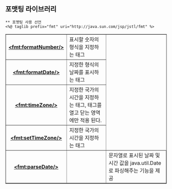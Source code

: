 ## 포맷팅 라이브러리

```
** 포멧팅 사용 선언
<%@ taglib prefix="fmt" uri="http://java.sun.com/jsp/jstl/fmt" %>
```

<table border="1" cellspaicng="0">
<tr>
    <th>  <a href="https://github.com/hyeah0/SmartWeb_Contents_WebApplication_developer_class/blob/main/5_web/05_jsp/05_EL_JSTL/JSTL_%3Cc:tag%3E/%ED%83%9C%EA%B7%B8%EC%A2%85%EB%A5%98/02_format_01_formatNumber.md" > &lt;fmt:formatNumber/&gt; </a>
    </th>
    <td> 표시할 숫자의 형식을 지정하는 태그 </td>
</tr>
<tr>
    <th> <a href="" > &lt;fmt:formatDate/&gt; </a>
    </th>
    <td> 지정한 형식의 날짜를 표시하는 태그 </td>
</tr>
<tr>
    <th> <a href="" > &lt;fmt:timeZone/&gt; </a>	
    </th>
    <td> 지정한 국가의 시간을 지정하는 태그, 태그를 열고 닫는 영역에만 적용 된다.</td>
</tr>
<tr>
    <th> <a href="" > &lt;fmt:setTimeZone/&gt; </a>
    </th>
    <td> 지정한 국가의 시간을 지정하는 태그</td>
</tr>
<tr>
    <th> <a href="" > &lt;fmt:parseDate/&gt; </a>
    <td>
    <td> 문자열로 표시된 날짜 및 시간 값을 java.util.Date로 파싱해주는 기능을 제공 </td>
</tr>
</talbe>
